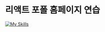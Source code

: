 # 리액트 포폴 홈페이지 연습

[![My Skills](https://skillicons.dev/icons?i=js,html,css,jquery,react,figma,photoshop)](https://skillicons.dev)  

